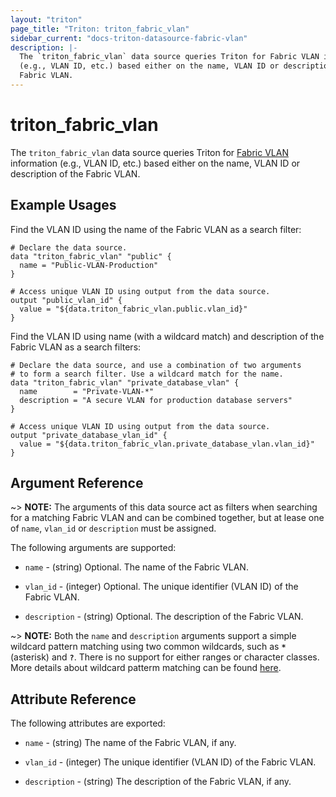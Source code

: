 ```yaml
---
layout: "triton"
page_title: "Triton: triton_fabric_vlan"
sidebar_current: "docs-triton-datasource-fabric-vlan"
description: |-
  The `triton_fabric_vlan` data source queries Triton for Fabric VLAN information
  (e.g., VLAN ID, etc.) based either on the name, VLAN ID or description of the
  Fabric VLAN.
---
```


# triton_fabric_vlan

The `triton_fabric_vlan` data source queries Triton for [Fabric VLAN][1]
information (e.g., VLAN ID, etc.) based either on the name, VLAN ID or
description of the Fabric VLAN.

## Example Usages

Find the VLAN ID using the name of the Fabric VLAN as a search filter:

```hcl
# Declare the data source.
data "triton_fabric_vlan" "public" {
  name = "Public-VLAN-Production"
}

# Access unique VLAN ID using output from the data source.
output "public_vlan_id" {
  value = "${data.triton_fabric_vlan.public.vlan_id}"
}
```

Find the VLAN ID using name (with a wildcard match) and description of
the Fabric VLAN as a search filters:

```hcl
# Declare the data source, and use a combination of two arguments
# to form a search filter. Use a wildcard match for the name.
data "triton_fabric_vlan" "private_database_vlan" {
  name        = "Private-VLAN-*"
  description = "A secure VLAN for production database servers"
}

# Access unique VLAN ID using output from the data source.
output "private_database_vlan_id" {
  value = "${data.triton_fabric_vlan.private_database_vlan.vlan_id}"
}
```
## Argument Reference

~> **NOTE:** The arguments of this data source act as filters when searching for
a matching Fabric VLAN and can be combined together, but at lease one of `name`,
`vlan_id` or `description` must be assigned.

The following arguments are supported:

* `name` - (string)
    Optional. The name of the Fabric VLAN.

* `vlan_id` - (integer)
    Optional. The unique identifier (VLAN ID) of the Fabric VLAN.

* `description` - (string)
    Optional. The description of the Fabric VLAN.

~> **NOTE:** Both the `name` and `description` arguments support a simple wildcard
pattern matching using two common wildcards, such as **`*`** (asterisk) and **`?`**.
There is no support for either ranges or character classes. More details about
wildcard patterm matching can be found [here][2].

## Attribute Reference

The following attributes are exported:

* `name` - (string)
    The name of the Fabric VLAN, if any.

* `vlan_id` - (integer)
    The unique identifier (VLAN ID) of the Fabric VLAN.

* `description` - (string)
    The description of the Fabric VLAN, if any.

[1]: https://docs.tritondatacenter.com/public-cloud/network/sdn#vlans
[2]: https://en.wikipedia.org/wiki/Glob_(programming)
